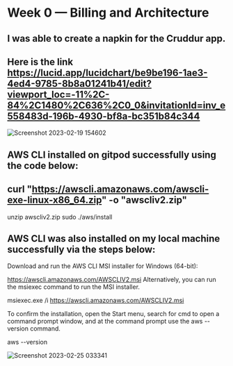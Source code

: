 # Week 0 — Billing and Architecture

## I was able to create a napkin for the Cruddur app. 
## Here is the link https://lucid.app/lucidchart/be9be196-1ae3-4ed4-9785-8b8a01241b41/edit?viewport_loc=-11%2C-84%2C1480%2C636%2C0_0&invitationId=inv_e558483d-196b-4930-bf8a-bc351b84c344

![Screenshot 2023-02-19 154602](https://user-images.githubusercontent.com/76499525/219990622-c5bc7712-13c8-4490-86a1-c27cac117b11.png)

## AWS CLI installed on gitpod successfully using the code below: 
##  curl "https://awscli.amazonaws.com/awscli-exe-linux-x86_64.zip" -o "awscliv2.zip"
unzip awscliv2.zip
sudo ./aws/install

## AWS CLI was also installed on my local machine successfully via the steps below:
Download and run the AWS CLI MSI installer for Windows (64-bit):

https://awscli.amazonaws.com/AWSCLIV2.msi
Alternatively, you can run the msiexec command to run the MSI installer.

msiexec.exe /i https://awscli.amazonaws.com/AWSCLIV2.msi

To confirm the installation, open the Start menu, search for cmd to open a command prompt window, and at the command prompt use the aws --version command. 

aws --version

![Screenshot 2023-02-25 033341](https://user-images.githubusercontent.com/76499525/221332030-4027ddb3-faa2-4ae5-b649-e41d7f16c6b0.png)
